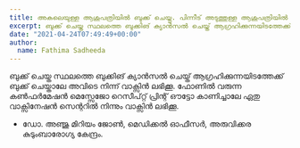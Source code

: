 ```yaml
---
title: അകലെയുള്ള ആശുപത്രിയിൽ ബുക്ക് ചെയ്തു. പിന്നീട് അടുത്തുള്ള ആശുപത്രിയിൽ വാക്സിൻ വന്നുവെന്നറിഞ്ഞു. ബുക്ക് ചെയ്തിടത്ത് നിന്ന് വ്യത്യസ്തമായ സ്ഥലത്തു നിന്ന് വാക്സിൻ എടുക്കാനാവുമോ?
excerpt: ബുക്ക് ചെയ്ത സ്ഥലത്തെ ബുക്കിങ് ക്യാൻസൽ ചെയ്ത് ആഗ്രഹിക്കുന്നയിടത്തേക്ക് ബുക്ക് ചെയ്താലേ അവിടെ നിന്ന് വാക്സിൻ ലഭിക്കൂ. ഫോണിൽ വരുന്ന കൺഫർമേഷൻ മെസ്സേജോ റെസീപ്റ്റ് പ്രിന്റ് ഔട്ടോ കാണിച്ചാലേ ഏതു വാക്സിനേഷൻ സെന്ററിൽ നിന്നും വാക്സിൻ ലഭിക്കൂ.
date: "2021-04-24T07:49:49+00:00"
author:
  name: Fathima Sadheeda
---
```

ബുക്ക് ചെയ്ത സ്ഥലത്തെ ബുക്കിങ് ക്യാൻസൽ ചെയ്ത് ആഗ്രഹിക്കുന്നയിടത്തേക്ക് ബുക്ക് ചെയ്താലേ അവിടെ നിന്ന് വാക്സിൻ ലഭിക്കൂ. ഫോണിൽ വരുന്ന കൺഫർമേഷൻ മെസ്സേജോ റെസീപ്റ്റ് പ്രിന്റ് ഔട്ടോ കാണിച്ചാലേ ഏതു വാക്സിനേഷൻ സെന്ററിൽ നിന്നും വാക്സിൻ ലഭിക്കൂ.

- ഡോ. അഞ്ജു മിറിയം ജോൺ, മെഡിക്കൽ ഓഫീസർ, അരുവിക്കര കുടുംബാരോഗ്യ കേന്ദ്രം.
